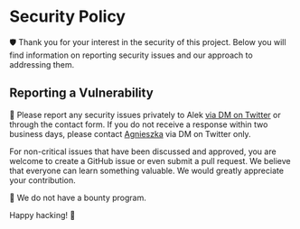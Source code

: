 # Security Policy

🛡️
Thank you for your interest in the security of this project.
Below you will find information on reporting security issues
and our approach to addressing them.

## Reporting a Vulnerability

🔐
Please report any security issues privately to Alek [via DM on Twitter](https://twitter.com/torrocus)
or through the contact form.
If you do not receive a response within two business days, please contact
[Agnieszka](https://twitter.com/womanonrails) via DM on Twitter only.

For non-critical issues that have been discussed and approved,
you are welcome to create a GitHub issue or even submit a pull request.
We believe that everyone can learn something valuable.
We would greatly appreciate your contribution.

🚨
We do not have a bounty program.

Happy hacking!
🚀
